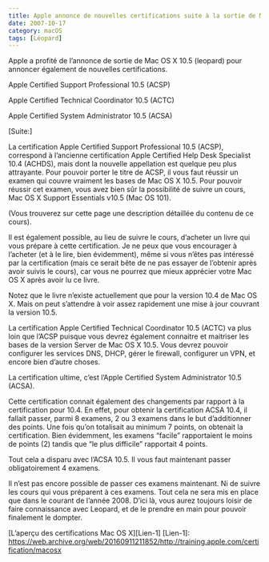 ```yaml
---
title: Apple annonce de nouvelles certifications suite à la sortie de Mac OS X 10.5
date: 2007-10-17
category: macOS
tags: [Léopard]
---
```


Apple a profité de l’annonce de sortie de Mac OS X 10.5 (leopard) pour annoncer également de nouvelles certifications.

Apple Certified Support Professional 10.5 (ACSP)

Apple Certified Technical Coordinator 10.5 (ACTC)

Apple Certified System Administrator 10.5 (ACSA)

[Suite:]

La certification Apple Certified Support Professional 10.5 (ACSP), correspond à l’ancienne certification Apple Certified Help Desk Specialist 10.4 (ACHDS), mais dont la nouvelle appellation est quelque peu plus attrayante. Pour pouvoir porter le titre de ACSP, il vous faut réussir un examen qui couvre vraiment les bases de Mac OS X 10.5. Pour pouvoir réussir cet examen, vous avez bien sûr la possibilité de suivre un cours, Mac OS X Support Essentials v10.5 (Mac OS 101).

(Vous trouverez sur cette page une description détaillée du contenu de ce cours).

Il est également possible, au lieu de suivre le cours, d’acheter un livre qui vous prépare à cette certification. Je ne peux que vous encourager à l’acheter (et à le lire, bien évidemment), même si vous n’êtes pas intéressé par la certification (mais ce serait bête de ne pas essayer de l’obtenir après avoir suivis le cours), car vous ne pourrez que mieux apprécier votre Mac OS X après avoir lu ce livre.

Notez que le livre n’existe actuellement que pour la version 10.4 de Mac OS X. Mais on peut s’attendre à voir assez rapidement une mise à jour couvrant la version 10.5.

La certification Apple Certified Technical Coordinator 10.5 (ACTC) va plus loin que l’ACSP puisque vous devrez également connaitre et maitriser les bases de la version Server de Mac OS X 10.5. Vous devrez pouvoir configurer les services DNS, DHCP, gérer le firewall, configurer un VPN, et encore bien d’autre choses.

La certification ultime, c’est l’Apple Certified System Administrator 10.5 (ACSA).

Cette certification connait également des changements par rapport à la certification pour 10.4. En effet, pour obtenir la certification ACSA 10.4, il fallait passer, parmi 8 examens, 2 ou 3 examens dans le but d’additionner des points. Une fois qu’on totalisait au minimum 7 points, on obtenait la certification. Bien évidemment, les examens “facile” rapportaient le moins de points (2) tandis que “le plus difficile” rapportait 4 points.

Tout cela a disparu avec l’ACSA 10.5. Il vous faut maintenant passer obligatoirement 4 examens.

Il n’est pas encore possible de passer ces examens maintenant. Ni de suivre les cours qui vous préparent à ces examens. Tout cela ne sera mis en place que dans le courant de l’année 2008. D’ici là, vous aurez toujours loisir de faire connaissance avec Leopard, et de le prendre en main pour pouvoir finalement le dompter.

[L’aperçu des certifications Mac OS X][Lien-1]
[Lien-1]: https://web.archive.org/web/20160911211852/http://training.apple.com/certification/macosx
